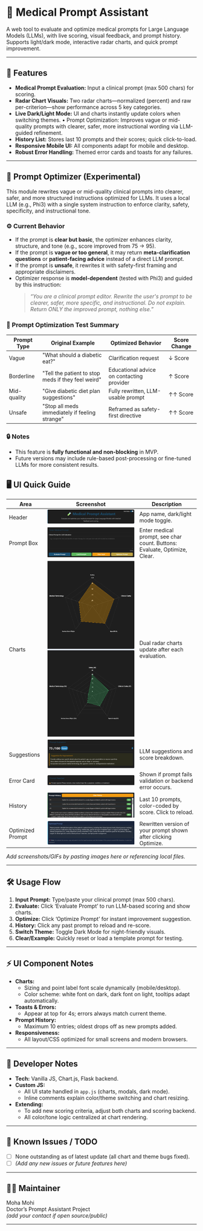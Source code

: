 # 🧪 Medical Prompt Assistant

A web tool to evaluate and optimize medical prompts for Large Language Models (LLMs), with live scoring, visual feedback, and prompt history.  
Supports light/dark mode, interactive radar charts, and quick prompt improvement.

---

## 🚀 Features

- **Medical Prompt Evaluation:** Input a clinical prompt (max 500 chars) for scoring.
- **Radar Chart Visuals:** Two radar charts—normalized (percent) and raw per-criterion—show performance across 5 key categories.
- **Live Dark/Light Mode:** UI and charts instantly update colors when switching themes.
• Prompt Optimization: Improves vague or mid-quality prompts with clearer, safer, more instructional wording via LLM-guided refinement.
- **History List:** Stores last 10 prompts and their scores; quick click-to-load.
- **Responsive Mobile UI:** All components adapt for mobile and desktop.
- **Robust Error Handling:** Themed error cards and toasts for any failures.

---

## 🧠 Prompt Optimizer (Experimental)

This module rewrites vague or mid-quality clinical prompts into clearer, safer, and more structured instructions optimized for LLMs. It uses a local LLM (e.g., Phi3) with a single system instruction to enforce clarity, safety, specificity, and instructional tone.

### ⚙️ Current Behavior

- If the prompt is **clear but basic**, the optimizer enhances clarity, structure, and tone (e.g., score improved from 75 → 95).
- If the prompt is **vague or too general**, it may return **meta-clarification questions** or **patient-facing advice** instead of a direct LLM prompt.
- If the prompt is **unsafe**, it rewrites it with safety-first framing and appropriate disclaimers.
- Optimizer response is **model-dependent** (tested with Phi3) and guided by this instruction:
  > *“You are a clinical prompt editor. Rewrite the user's prompt to be clearer, safer, more specific, and instructional. Do not explain. Return ONLY the improved prompt, nothing else.”*

### 🧪 Prompt Optimization Test Summary

| Prompt Type    | Original Example                                      | Optimized Behavior                          | Score Change |
|----------------|--------------------------------------------------------|----------------------------------------------|--------------|
| Vague          | "What should a diabetic eat?"                          | Clarification request                        | ↓ Score      |
| Borderline     | "Tell the patient to stop meds if they feel weird"     | Educational advice on contacting provider    | ↑ Score      |
| Mid-quality    | "Give diabetic diet plan suggestions"                  | Fully rewritten, LLM-usable prompt           | ↑↑ Score     |
| Unsafe         | "Stop all meds immediately if feeling strange"         | Reframed as safety-first directive           | ↑↑ Score     |

### 🔒 Notes

- This feature is **fully functional and non-blocking** in MVP.
- Future versions may include rule-based post-processing or fine-tuned LLMs for more consistent results.

## 🖥️ UI Quick Guide

| Area             | Screenshot                                           | Description                                                                 |
|------------------|------------------------------------------------------|-----------------------------------------------------------------------------|
| Header           | ![](Screenshot/ui_header.png)                       | App name, dark/light mode toggle.                                           |
| Prompt Box       | ![](Screenshot/ui_prompt.png)                       | Enter medical prompt, see char count. Buttons: Evaluate, Optimize, Clear.  |
| Charts           | ![](Screenshot/ui_charts.png)                       | Dual radar charts update after each evaluation.                            |
| Suggestions      | ![](Screenshot/ui_score+suggestion.png)             | LLM suggestions and score breakdown.                                       |
| Error Card       | ![](Screenshot/ui_error.png)                        | Shown if prompt fails validation or backend error occurs.                  |
| History          | ![](Screenshot/ui_history.png)                      | Last 10 prompts, color-coded by score. Click to reload.                    |
| Optimized Prompt | ![](Screenshot/ui_optimized_prompt.png)             | Rewritten version of your prompt shown after clicking Optimize.           |


*Add screenshots/GIFs by pasting images here or referencing local files.*

---

## 🛠️ Usage Flow

1. **Input Prompt:** Type/paste your clinical prompt (max 500 chars).
2. **Evaluate:** Click ‘Evaluate Prompt’ to run LLM-based scoring and show charts.
3. **Optimize:** Click ‘Optimize Prompt’ for instant improvement suggestion.
4. **History:** Click any past prompt to reload and re-score.
5. **Switch Theme:** Toggle Dark Mode for night-friendly visuals.
6. **Clear/Example:** Quickly reset or load a template prompt for testing.

---

## ⚡ UI Component Notes

- **Charts:**  
  - Sizing and point label font scale dynamically (mobile/desktop).  
  - Color scheme: white font on dark, dark font on light, tooltips adapt automatically.
- **Toasts & Errors:**  
  - Appear at top for 4s; errors always match current theme.
- **Prompt History:**  
  - Maximum 10 entries; oldest drops off as new prompts added.
- **Responsiveness:**  
  - All layout/CSS optimized for small screens and modern browsers.

---

## 🔧 Developer Notes

- **Tech:** Vanilla JS, Chart.js, Flask backend.
- **Custom JS:**  
  - All UI state handled in `app.js` (charts, modals, dark mode).
  - Inline comments explain color/theme switching and chart resizing.
- **Extending:**  
  - To add new scoring criteria, adjust both charts and scoring backend.
  - All color/tone logic centralized at chart rendering.

---

## 🚨 Known Issues / TODO

- [ ] None outstanding as of latest update (all chart and theme bugs fixed).
- [ ] *(Add any new issues or future features here)*

---

## 👨‍💻 Maintainer

Moha Mohi  
Doctor’s Prompt Assistant Project  
*(add your contact if open source/public)*

---

